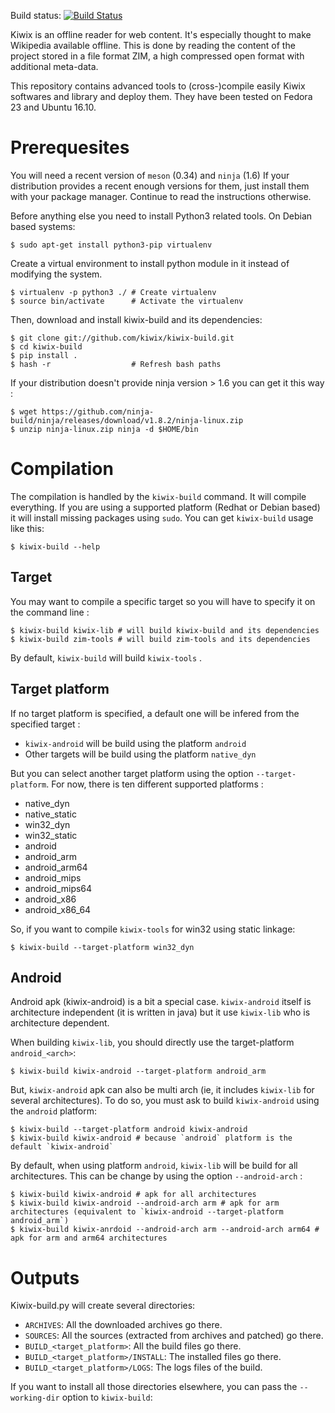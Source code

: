 Build status: [![Build Status](https://travis-ci.org/kiwix/kiwix-build.svg?branch=master)](https://travis-ci.org/kiwix/kiwix-build)

Kiwix is an offline reader for web content. It's especially thought to
make Wikipedia available offline. This is done by reading the content
of the project stored in a file format ZIM, a high compressed open
format with additional meta-data.

This repository contains advanced tools to (cross-)compile easily
Kiwix softwares and library and deploy them. They have been tested on
Fedora 23 and Ubuntu 16.10.

# Prerequesites

You will need a recent version of `meson` (0.34) and `ninja` (1.6) If
your distribution provides a recent enough versions for them, just
install them with your package manager. Continue to read the
instructions otherwise.

Before anything else you need to install Python3 related tools. On Debian
based systems:

```
$ sudo apt-get install python3-pip virtualenv
```

Create a virtual environment to install python module in it instead
of modifying the system.
```
$ virtualenv -p python3 ./ # Create virtualenv
$ source bin/activate      # Activate the virtualenv
```

Then, download and install kiwix-build and its dependencies:
```
$ git clone git://github.com/kiwix/kiwix-build.git
$ cd kiwix-build
$ pip install .
$ hash -r                  # Refresh bash paths
```

If your distribution doesn't provide ninja version > 1.6 you can get it
this way :

```
$ wget https://github.com/ninja-build/ninja/releases/download/v1.8.2/ninja-linux.zip
$ unzip ninja-linux.zip ninja -d $HOME/bin
```

# Compilation

The compilation is handled by the `kiwix-build` command. It will compile
everything. If you are using a supported platform (Redhat or Debian
based) it will install missing packages using `sudo`. You can get
`kiwix-build` usage like this:

```
$ kiwix-build --help
```

## Target

You may want to compile a specific target so you will have to specify it on the
command line :

```
$ kiwix-build kiwix-lib # will build kiwix-build and its dependencies
$ kiwix-build zim-tools # will build zim-tools and its dependencies
```

By default, `kiwix-build` will build `kiwix-tools` .

## Target platform

If no target platform is specified, a default one will be infered from
the specified target :
- `kiwix-android` will be build using the platform `android`
- Other targets will be build using the platform `native_dyn`

But you can select another target platform using the option
`--target-platform`. For now, there is ten different supported
platforms :

- native_dyn
- native_static
- win32_dyn
- win32_static
- android
- android_arm
- android_arm64
- android_mips
- android_mips64
- android_x86
- android_x86_64

So, if you want to compile `kiwix-tools` for win32 using static linkage:

```
$ kiwix-build --target-platform win32_dyn
```

## Android

Android apk (kiwix-android) is a bit a special case.
`kiwix-android` itself is architecture independent (it is written in
java) but it use `kiwix-lib` who is architecture dependent.

When building `kiwix-lib`, you should directly use the
target-platform `android_<arch>`:

```
$ kiwix-build kiwix-android --target-platform android_arm
```

But, `kiwix-android` apk can also be multi arch (ie, it includes
`kiwix-lib` for several architectures). To do so, you must ask to build
`kiwix-android` using the `android` platform:

```
$ kiwix-build --target-platform android kiwix-android
$ kiwix-build kiwix-android # because `android` platform is the default `kiwix-android`
```

By default, when using platform `android`, `kiwix-lib` will be build for
all architectures. This can be change by using the option `--android-arch` :

```
$ kiwix-build kiwix-android # apk for all architectures
$ kiwix-build kiwix-android --android-arch arm # apk for arm architectures (equivalent to `kiwix-android --target-platform android_arm`)
$ kiwix-build kiwix-anrdoid --android-arch arm --android-arch arm64 # apk for arm and arm64 architectures
```

# Outputs

Kiwix-build.py will create several directories:
- `ARCHIVES`: All the downloaded archives go there.
- `SOURCES`: All the sources (extracted from archives and patched) go there.
- `BUILD_<target_platform>`: All the build files go there.
- `BUILD_<target_platform>/INSTALL`: The installed files go there.
- `BUILD_<target_platform>/LOGS`: The logs files of the build.

If you want to install all those directories elsewhere, you can pass the
`--working-dir` option to `kiwix-build`:
